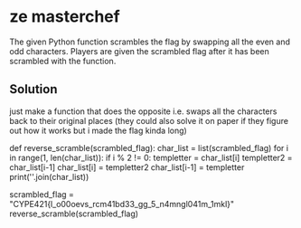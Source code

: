 # ze masterchef

The given Python function scrambles the flag by swapping all the even and odd characters. Players are given the scrambled flag after it has been scrambled with the function.

## Solution
just make a function that does the opposite i.e. swaps all the characters back to their original places (they could also solve it on paper if they figure out how it works but i made the flag kinda long)

def reverse_scramble(scrambled_flag):
    char_list = list(scrambled_flag)
    for i in range(1, len(char_list)):
        if i % 2 != 0:
            templetter = char_list[i]
            templetter2 = char_list[i-1]
            char_list[i] = templetter2
            char_list[i-1] = templetter
    print(''.join(char_list))


scrambled_flag = "CYPE421{l_o00oevs_rcm41bd33_gg_5_n4mngl041m_1mkl}"
reverse_scramble(scrambled_flag)







